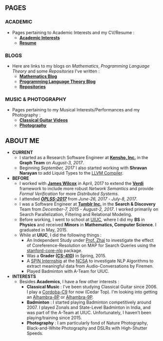 ## PAGES
### ACADEMIC
* Pages pertaining to Academic Interests and my CV/Resume :
    * [**Academic Interests**](https://jssandh2.github.io/Juspreet-Sandhu/academic_interests.html)
    * [**Resume**](https://juspreetsandhu.files.wordpress.com/2017/05/juspreet_s_sandhu_resume_research.pdf)
 
### BLOGS
* Here are links to my blogs on _Mathematics_, _Programming Language Theory_ and some _Repositories_ I've written :
    * [**Mathematics Blog**](https://jssandh2.github.io/Juspreet-Sandhu/math_proofs.html)
    * [**Programming Language Theory Blog**](https://jssandh2.github.io/Juspreet-Sandhu/plt.html)
    * [**Repositories**](https://jssandh2.github.io/Juspreet-Sandhu/code.html)

### MUSIC & PHOTOGRAPHY
* Pages pertaining to my Musical Interests/Performances and my Photography :
    * [**Classical Guitar Videos**](https://jssandh2.github.io/Juspreet-Sandhu/music.html)
    * [**Photography**](https://juspreetsandhu.wordpress.com/photography-badminton-photos/)

## ABOUT ME
* **CURRENT** 
    *   I started as a Research Software Engineer at [**Kensho, Inc.**](https://www.kensho.com/) in the **Graph Team** on _August-3, 2017_.
    *   Beginning _September, 2017_ I also started working with **Shravan Narayan** to add Liquid Types to the [LLVM Compiler](https://github.com/jssandh2/RefinementTypes_llvm/tree/juspreet-immutable-local-mac).
* **BEFORE** 
    *   I worked with [**James Wilcox**](http://homes.cs.washington.edu/~jrw12/) in April, 2017 to extend the [**Verdi**](http://verdi.uwplse.org) framework to include more robust *Network Semantics* and provide *Formal Verification* for more *Distributed Systems*.
    *   I attended [**_OPLSS-2017_**](https://www.cs.uoregon.edu/research/summerschool/summer17/) from _June-26, 2017_ - _July-8, 2017_.
    *   I was a Software Engineer at [**Tumblr Inc.**](https://www.tumblr.com/jobs) in the **Search & Discovery** Team from _December-7, 2015_ - _August-2, 2017_. I worked primarily on Search Parallelization, Filtering and Relational Modeling.
    *   Before working, I went to school at [UIUC](http://illinois.edu/), where I did my **BS** in **Physics** and received **Minors** in **Mathematics, Computer Science**. I graduated in May, 2015.
    *   While at **UIUC**, I did the following things :
        *   An Independent Study under [Prof. Zhai](http://czhai.cs.illinois.edu/) to investigate the effect of Coreference-Resolution on MAP for Search Queries using the [stanford-core-nlp](http://stanfordnlp.github.io/CoreNLP/) package.
        *   Was a **Grader ([CS-410](https://chara.cs.illinois.edu/sites/cs410))** in Spring, 2015.
        *   A [SPIN Internship](http://spin.ncsa.illinois.edu/interns/2014.html) at the [NCSA](http://www.ncsa.illinois.edu/) to investigate NLP Algorithms to extract meaningful data from Audio-Conversations by Firemen.
        *   Played Badminton with A-Team for UIUC.
* **INTERESTS**
    *   Besides **Academics**, I have a few other interests :
        *   **Classical Music** : I've been studying Classical Guitar since 2006\. I play a [Cordoba-C9](http://www.cordobaguitars.com/p/c9) for now (Cedar Top). I'm looking into getting an [Alhambra-8P](http://www.alhambrausa.com/guitars/classical/9/8-p.html) or [Alhambra-9P](http://www.alhambrausa.com/guitars/classical/10/9-p.html).
        *   **Badminton** : I started playing Badminton competitively around 2007. I played Zonals and State-Level Badminton in India, and was part of the A-Team at UIUC. Unfortunately, I haven't been playing/training since 2015.
        *   **Photography** : I am particularly fond of Nature Photography, Black-and-White Photography and DSLRs with High-Shutter Speeds.
